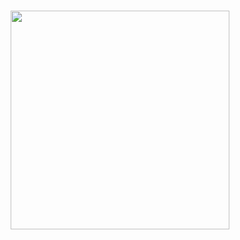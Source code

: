 <h3 align="center">
  <img style="width:350px;margin:0 auto;" src="https://github.com/gsrhax/dis.solves/blob/main/dis.solves.logo.png?raw=true"><br><br>
</h3>

